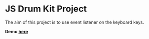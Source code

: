 # JS Drum Kit Project

The aim of this project is to use event listener on the keyboard keys.

**Demo [here](https://baydarn.github.io/JS-30/01%20JS%20drum%20kit/index.html)**
